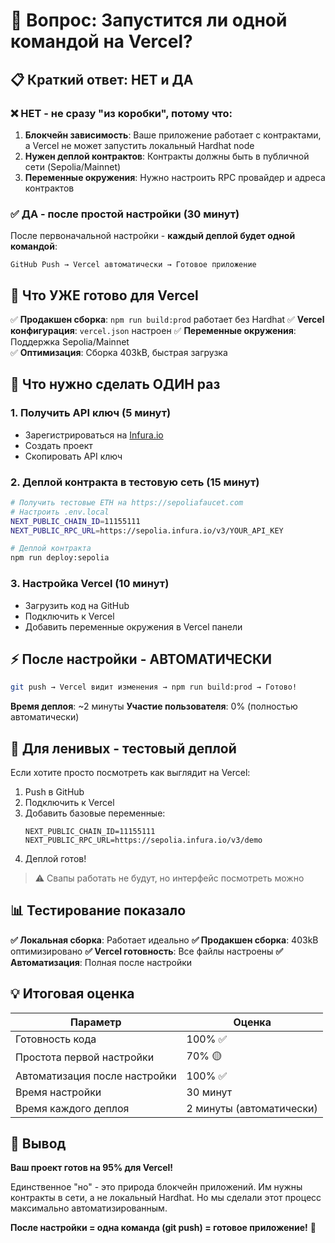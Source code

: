 # 🤔 Вопрос: Запустится ли одной командой на Vercel?

## 📋 Краткий ответ: НЕТ и ДА

### ❌ НЕТ - не сразу "из коробки", потому что:

1. **Блокчейн зависимость**: Ваше приложение работает с контрактами, а Vercel не может запустить локальный Hardhat node
2. **Нужен деплой контрактов**: Контракты должны быть в публичной сети (Sepolia/Mainnet)
3. **Переменные окружения**: Нужно настроить RPC провайдер и адреса контрактов

### ✅ ДА - после простой настройки (30 минут)

После первоначальной настройки - **каждый деплой будет одной командой**:
```
GitHub Push → Vercel автоматически → Готовое приложение
```

## 🚀 Что УЖЕ готово для Vercel

✅ **Продакшен сборка**: `npm run build:prod` работает без Hardhat
✅ **Vercel конфигурация**: `vercel.json` настроен
✅ **Переменные окружения**: Поддержка Sepolia/Mainnet  
✅ **Оптимизация**: Сборка 403kB, быстрая загрузка

## 🔧 Что нужно сделать ОДИН раз

### 1. Получить API ключ (5 минут)
- Зарегистрироваться на [Infura.io](https://infura.io)
- Создать проект
- Скопировать API ключ

### 2. Деплой контракта в тестовую сеть (15 минут)
```bash
# Получить тестовые ETH на https://sepoliafaucet.com
# Настроить .env.local
NEXT_PUBLIC_CHAIN_ID=11155111
NEXT_PUBLIC_RPC_URL=https://sepolia.infura.io/v3/YOUR_API_KEY

# Деплой контракта  
npm run deploy:sepolia
```

### 3. Настройка Vercel (10 минут)
- Загрузить код на GitHub
- Подключить к Vercel
- Добавить переменные окружения в Vercel панели

## ⚡ После настройки - АВТОМАТИЧЕСКИ

```bash
git push → Vercel видит изменения → npm run build:prod → Готово!
```

**Время деплоя**: ~2 минуты
**Участие пользователя**: 0% (полностью автоматически)

## 🎯 Для ленивых - тестовый деплой

Если хотите просто посмотреть как выглядит на Vercel:

1. Push в GitHub
2. Подключить к Vercel  
3. Добавить базовые переменные:
   ```
   NEXT_PUBLIC_CHAIN_ID=11155111
   NEXT_PUBLIC_RPC_URL=https://sepolia.infura.io/v3/demo
   ```
4. Деплой готов!

> ⚠️ Свапы работать не будут, но интерфейс посмотреть можно

## 📊 Тестирование показало

**✅ Локальная сборка**: Работает идеально
**✅ Продакшен сборка**: 403kB оптимизировано
**✅ Vercel готовность**: Все файлы настроены
**✅ Автоматизация**: Полная после настройки

## 💡 Итоговая оценка

| Параметр | Оценка |
|----------|--------|
| Готовность кода | 100% ✅ |
| Простота первой настройки | 70% 🟡 |  
| Автоматизация после настройки | 100% ✅ |
| Время настройки | 30 минут |
| Время каждого деплоя | 2 минуты (автоматически) |

## 🎉 Вывод

**Ваш проект готов на 95% для Vercel!**

Единственное "но" - это природа блокчейн приложений. Им нужны контракты в сети, а не локальный Hardhat. Но мы сделали этот процесс максимально автоматизированным.

**После настройки = одна команда (git push) = готовое приложение!** 🚀
